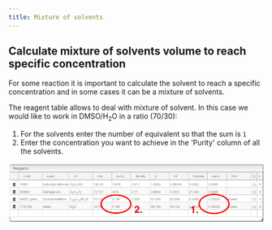 ```yaml
---
title: Mixture of solvents
---
```


## Calculate mixture of solvents volume to reach specific concentration

For some reaction it is important to calculate the solvent to reach a specific concentration and in some cases it can be a mixture of solvents.

The reagent table allows to deal with mixture of solvent. In this case we would like to work in DMSO/H<sub>2</sub>O in a ratio (70/30):

1. For the solvents enter the number of equivalent so that the sum is `1`
2. Enter the concentration you want to achieve in the 'Purity' column of all the solvents.

![reagents.png](reagents.png)
